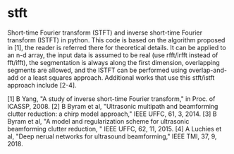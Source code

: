 # stft

Short-time Fourier transform (STFT) and inverse short-time Fourier transform (ISTFT) in python. This code is based on the algorithm proposed in [1], the reader is referred there for theoretical details. It can be applied to an n-d array, the input data is assumed to be real (use rfft/irfft instead of fft/ifft), the segmentation is always along the first dimension, overlapping segments are allowed, and the ISTFT can be performed using overlap-and-add or a least squares approach. Additional works that use this stft/istft approach include [2-4].

[1] B Yang, "A study of inverse short-time Fourier transform," in Proc. of ICASSP, 2008.
[2] B Byram et al, "Ultrasonic multipath and beamforming clutter reduction: a chirp model approach," IEEE UFFC, 61, 3, 2014.
[3] B Byram et al, "A model and regularization scheme for ultrasonic beamforming clutter reduction, " IEEE UFFC, 62, 11, 2015.
[4] A Luchies et al, "Deep nerual networks for ultrasound beamforming," IEEE TMI, 37, 9, 2018.

